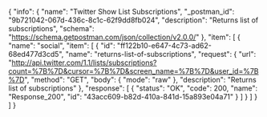 {
  "info": {
    "name": "Twitter Show List Subscriptions",
    "_postman_id": "9b721042-067d-436c-8c1c-62f9dd8fb024",
    "description": "Returns list of subscriptions",
    "schema": "https://schema.getpostman.com/json/collection/v2.0.0/"
  },
  "item": [
    {
      "name": "social",
      "item": [
        {
          "id": "ff122b10-e647-4c73-ad62-68ed477d3cd5",
          "name": "returns-list-of-subscriptions",
          "request": {
            "url": "http://api.twitter.com/1.1/lists/subscriptions?count=%7B%7D&cursor=%7B%7D&screen_name=%7B%7D&user_id=%7B%7D",
            "method": "GET",
            "body": {
              "mode": "raw"
            },
            "description": "Returns list of subscriptions"
          },
          "response": [
            {
              "status": "OK",
              "code": 200,
              "name": "Response_200",
              "id": "43acc609-b82d-410a-841d-15a893e04a71"
            }
          ]
        }
      ]
    }
  ]
}